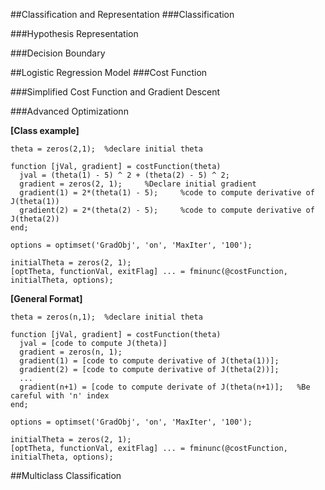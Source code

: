 ##Classification and Representation
###Classification

###Hypothesis Representation

###Decision Boundary


##Logistic Regression Model
###Cost Function


###Simplified Cost Function and Gradient Descent


###Advanced Optimizationn

__[Class example]__
```
theta = zeros(2,1);  %declare initial theta

function [jVal, gradient] = costFunction(theta)
  jval = (theta(1) - 5) ^ 2 + (theta(2) - 5) ^ 2;
  gradient = zeros(2, 1);     %Declare initial gradient
  gradient(1) = 2*(theta(1) - 5);     %code to compute derivative of J(theta(1))
  gradient(2) = 2*(theta(2) - 5);     %code to compute derivative of J(theta(2))
end;

options = optimset('GradObj', 'on', 'MaxIter', '100');

initialTheta = zeros(2, 1);
[optTheta, functionVal, exitFlag] ... = fminunc(@costFunction, initialTheta, options);
```

__[General Format]__
```
theta = zeros(n,1);  %declare initial theta

function [jVal, gradient] = costFunction(theta)
  jval = [code to compute J(theta)]
  gradient = zeros(n, 1);     
  gradient(1) = [code to compute derivative of J(theta(1))];
  gradient(2) = [code to compute derivative of J(theta(2))];
  ...
  gradient(n+1) = [code to compute derivate of J(theta(n+1)];   %Be careful with 'n' index
end;

options = optimset('GradObj', 'on', 'MaxIter', '100');

initialTheta = zeros(2, 1);
[optTheta, functionVal, exitFlag] ... = fminunc(@costFunction, initialTheta, options);
```

##Multiclass Classification


